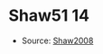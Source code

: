 <a name="material" />

# Shaw51 14
<script type="application/ld+json">
  {
    "@context": "https://schema.org/",
    "@type": "ChemicalSubstance",
    "http://purl.org/dc/terms/conformsTo":
      {
        "@type": "CreativeWork",
        "@id": "https://bioschemas.org/profiles/ChemicalSubstance/0.4-RELEASE/"
      },
    "@id": "https://egonw.github.io/nanowiki/nanowiki44.html#material",
    "name": "Shaw51 14",
    "sameAs": "http://127.0.0.1/mediawiki/index.php/Special:URIResolver/Shaw51_14"
  }
</script>


* Source: [Shaw2008](http://127.0.0.1/mediawiki/index.php/Special:URIResolver/Shaw2008)
